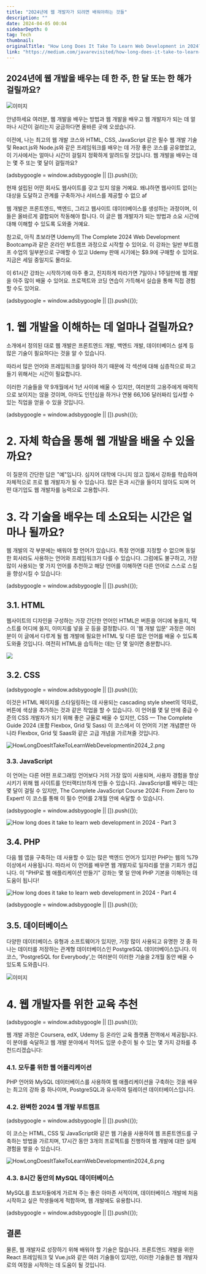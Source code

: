 ```yaml
---
title: "2024년에 웹 개발자가 되려면 배워야하는 것들"
description: ""
date: 2024-04-05 00:04
sidebarDepth: 0
tag: Tech
thumbnail: 
originalTitle: "How Long Does It Take To Learn Web Development in 2024?"
link: "https://medium.com/javarevisited/how-long-does-it-take-to-learn-web-development-in-2024-f4cf3c4d0d2f"
---
```



## 2024년에 웹 개발을 배우는 데 한 주, 한 달 또는 한 해가 걸릴까요?

![이미지](./img/HowLongDoesItTakeToLearnWebDevelopmentin2024_0.png)

안녕하세요 여러분, 웹 개발을 배우는 방법과 웹 개발을 배우고 웹 개발자가 되는 데 얼마나 시간이 걸리는지 궁금하다면 올바른 곳에 오셨습니다.

이전에, 나는 최고의 웹 개발 코스와 HTML, CSS, JavaScript 같은 필수 웹 개발 기술 및 React.js와 Node.js와 같은 프레임워크를 배우는 데 가장 좋은 코스를 공유했었고, 이 기사에서는 얼마나 시간이 걸릴지 정확하게 알려드릴 것입니다. 웹 개발을 배우는 데는 몇 주 또는 몇 달이 걸릴까요?

<!-- ui-log 수평형 -->
<ins class="adsbygoogle"
  style="display:block"
  data-ad-client="ca-pub-4877378276818686"
  data-ad-slot="9743150776"
  data-ad-format="auto"
  data-full-width-responsive="true"></ins>
<component is="script">
(adsbygoogle = window.adsbygoogle || []).push({});
</component>

현재 설립된 어떤 회사도 웹사이트를 갖고 있지 않을 거예요. 왜냐하면 웹사이트 없이는 대상을 도달하고 관계를 구축하거나 서비스를 제공할 수 없으 af

웹 개발은 프론트엔드, 백엔드, 그리고 웹사이트 데이터베이스를 생성하는 과정이며, 이들은 올바르게 결합되어 작동해야 합니다. 이 글은 웹 개발자가 되는 방법과 소요 시간에 대해 이해할 수 있도록 도와줄 거예요.

참고로, 아직 초보라면 Udemy의 The Complete 2024 Web Development Bootcamp과 같은 온라인 부트캠프 과정으로 시작할 수 있어요. 이 강좌는 일반 부트캠프 수업의 일부분으로 구매할 수 있고 Udemy 판매 시기에는 $9.9에 구매할 수 있어요. 지금은 세일 중일지도 몰라요.

이 61시간 강좌는 시작하기에 아주 좋고, 진지하게 따라가면 7일이나 1주일만에 웹 개발을 아주 많이 배울 수 있어요. 프로젝트와 코딩 연습이 가득해서 실습을 통해 직접 경험할 수도 있어요.

<!-- ui-log 수평형 -->
<ins class="adsbygoogle"
  style="display:block"
  data-ad-client="ca-pub-4877378276818686"
  data-ad-slot="9743150776"
  data-ad-format="auto"
  data-full-width-responsive="true"></ins>
<component is="script">
(adsbygoogle = window.adsbygoogle || []).push({});
</component>

# 1. 웹 개발을 이해하는 데 얼마나 걸릴까요?

소개에서 정의된 대로 웹 개발은 프론트엔드 개발, 백엔드 개발, 데이터베이스 설계 등 많은 기술이 필요하다는 것을 알 수 있습니다.

따라서 많은 언어와 프레임워크를 알아야 하기 때문에 각 섹션에 대해 심층적으로 파고들기 위해서는 시간이 필요합니다.

이러한 기술들을 약 9개월에서 1년 사이에 배울 수 있지만, 여러분의 고용주에게 매력적으로 보이지는 않을 것이며, 아마도 인턴십을 하거나 연봉 66,106 달러짜리 입사할 수 있는 직업을 얻을 수 있을 것입니다.

<!-- ui-log 수평형 -->
<ins class="adsbygoogle"
  style="display:block"
  data-ad-client="ca-pub-4877378276818686"
  data-ad-slot="9743150776"
  data-ad-format="auto"
  data-full-width-responsive="true"></ins>
<component is="script">
(adsbygoogle = window.adsbygoogle || []).push({});
</component>

# 2. 자체 학습을 통해 웹 개발을 배울 수 있을까요?

이 질문의 간단한 답은 "예"입니다. 심지어 대학에 다니지 않고 집에서 강좌를 학습하여 자체적으로 프로 웹 개발자가 될 수 있습니다. 많은 돈과 시간을 들이지 않아도 되며 어떤 대기업도 웹 개발자를 능력으로 고용합니다.

# 3. 각 기술을 배우는 데 소요되는 시간은 얼마나 될까요?

웹 개발의 각 부분에는 배워야 할 언어가 있습니다. 특정 언어를 지정할 수 없으며 동일한 회사라도 사용하는 언어와 프레임워크가 다를 수 있습니다. 그럼에도 불구하고, 가장 많이 사용되는 몇 가지 언어를 추천하고 해당 언어를 이해하면 다른 언어로 스스로 스킬을 향상시킬 수 있습니다:

<!-- ui-log 수평형 -->
<ins class="adsbygoogle"
  style="display:block"
  data-ad-client="ca-pub-4877378276818686"
  data-ad-slot="9743150776"
  data-ad-format="auto"
  data-full-width-responsive="true"></ins>
<component is="script">
(adsbygoogle = window.adsbygoogle || []).push({});
</component>

## 3.1. HTML

웹사이트의 디자인을 구성하는 가장 간단한 언어인 HTML은 버튼을 어디에 놓을지, 텍스트를 어디에 쓸지, 이미지를 넣을 곳 등을 결정합니다. 이 '웹 개발 입문' 과정은 여러분이 이 글에서 다루게 될 웹 개발에 필요한 HTML 및 다른 많은 언어를 배울 수 있도록 도와줄 것입니다. 여전히 HTML을 습득하는 데는 단 몇 일이면 충분합니다.

<img src="./img/HowLongDoesItTakeToLearnWebDevelopmentin2024_1.png" />

## 3.2. CSS

<!-- ui-log 수평형 -->
<ins class="adsbygoogle"
  style="display:block"
  data-ad-client="ca-pub-4877378276818686"
  data-ad-slot="9743150776"
  data-ad-format="auto"
  data-full-width-responsive="true"></ins>
<component is="script">
(adsbygoogle = window.adsbygoogle || []).push({});
</component>

이것은 HTML 페이지를 스타일링하는 데 사용되는 cascading style sheet의 약자로, 버튼에 색상을 추가하는 것과 같은 작업을 할 수 있습니다. 이 언어를 몇 달 만에 중급 수준의 CSS 개발자가 되기 위해 좋은 규율로 배울 수 있지만, CSS — The Complete Guide 2024 (포함 Flexbox, Grid 및 Sass) 이 코스에서 이 언어의 기본 개념뿐만 아니라 Flexbox, Grid 및 Saas와 같은 고급 개념을 가르쳐줄 것입니다.

![HowLongDoesItTakeToLearnWebDevelopmentin2024_2.png](./img/HowLongDoesItTakeToLearnWebDevelopmentin2024_2.png)

### 3.3. JavaScript

이 언어는 다른 어떤 프로그래밍 언어보다 거의 가장 많이 사용되며, 사용자 경험을 향상시키기 위해 웹 사이트를 인터랙티브하게 만들 수 있습니다. JavaScript를 배우는 데는 몇 달이 걸릴 수 있지만, The Complete JavaScript Course 2024: From Zero to Expert! 이 코스를 통해 이 필수 언어를 2개월 안에 숙달할 수 있습니다.

<!-- ui-log 수평형 -->
<ins class="adsbygoogle"
  style="display:block"
  data-ad-client="ca-pub-4877378276818686"
  data-ad-slot="9743150776"
  data-ad-format="auto"
  data-full-width-responsive="true"></ins>
<component is="script">
(adsbygoogle = window.adsbygoogle || []).push({});
</component>

![How long does it take to learn web development in 2024 - Part 3](./img/HowLongDoesItTakeToLearnWebDevelopmentin2024_3.png)

## 3.4. PHP

다음 웹 앱을 구축하는 데 사용할 수 있는 많은 백엔드 언어가 있지만 PHP는 웹의 %79 이상에서 사용됩니다. 따라서 이 언어를 배우면 웹 개발자로 일자리를 얻을 기회가 생깁니다. 이 "PHP로 웹 애플리케이션 만들기" 강좌는 몇 일 안에 PHP 기본을 이해하는 데 도움이 됩니다!

![How long does it take to learn web development in 2024 - Part 4](./img/HowLongDoesItTakeToLearnWebDevelopmentin2024_4.png)

<!-- ui-log 수평형 -->
<ins class="adsbygoogle"
  style="display:block"
  data-ad-client="ca-pub-4877378276818686"
  data-ad-slot="9743150776"
  data-ad-format="auto"
  data-full-width-responsive="true"></ins>
<component is="script">
(adsbygoogle = window.adsbygoogle || []).push({});
</component>

## 3.5. 데이터베이스

다양한 데이터베이스 유형과 소프트웨어가 있지만, 가장 많이 사용되고 유명한 것 중 하나는 데이터를 저장하는 관계형 데이터베이스인 PostgreSQL 데이터베이스입니다. 이 코스, 'PostgreSQL for Everybody',는 여러분이 이러한 기술을 2개월 동안 배울 수 있도록 도와줍니다.

![이미지](./img/HowLongDoesItTakeToLearnWebDevelopmentin2024_5.png)

# 4. 웹 개발자를 위한 교육 추천

<!-- ui-log 수평형 -->
<ins class="adsbygoogle"
  style="display:block"
  data-ad-client="ca-pub-4877378276818686"
  data-ad-slot="9743150776"
  data-ad-format="auto"
  data-full-width-responsive="true"></ins>
<component is="script">
(adsbygoogle = window.adsbygoogle || []).push({});
</component>

웹 개발 과정은 Coursera, edX, Udemy 등 온라인 교육 플랫폼 전역에서 제공됩니다. 이 분야를 숙달하고 웹 개발 분야에서 적어도 입문 수준이 될 수 있는 몇 가지 강좌를 추천드리겠습니다:

### 4.1. 모두를 위한 웹 어플리케이션

PHP 언어와 MySQL 데이터베이스를 사용하여 웹 애플리케이션을 구축하는 것을 배우는 최고의 강좌 중 하나이며, PostgreSQL과 유사하여 릴레이션 데이터베이스입니다.

### 4.2. 완벽한 2024 웹 개발 부트캠프

<!-- ui-log 수평형 -->
<ins class="adsbygoogle"
  style="display:block"
  data-ad-client="ca-pub-4877378276818686"
  data-ad-slot="9743150776"
  data-ad-format="auto"
  data-full-width-responsive="true"></ins>
<component is="script">
(adsbygoogle = window.adsbygoogle || []).push({});
</component>

이 코스는 HTML, CSS 및 JavaScript와 같은 웹 기술을 사용하여 웹 프론트엔드를 구축하는 방법을 가르치며, 17시간 동안 3개의 프로젝트를 진행하여 웹 개발에 대한 실제 경험을 쌓을 수 있습니다.

![HowLongDoesItTakeToLearnWebDevelopmentin2024_6.png](./img/HowLongDoesItTakeToLearnWebDevelopmentin2024_6.png)

### 4.3. 8시간 동안의 MySQL 데이터베이스

MySQL를 초보자들에게 가르쳐 주는 좋은 아마존 서적이며, 데이터베이스 개발에 처음 시작하고 싶은 학생들에게 적합하며, 웹 개발에도 유용합니다.

<!-- ui-log 수평형 -->
<ins class="adsbygoogle"
  style="display:block"
  data-ad-client="ca-pub-4877378276818686"
  data-ad-slot="9743150776"
  data-ad-format="auto"
  data-full-width-responsive="true"></ins>
<component is="script">
(adsbygoogle = window.adsbygoogle || []).push({});
</component>

## 결론

물론, 웹 개발자로 성장하기 위해 배워야 할 기술은 많습니다. 프론트엔드 개발을 위한 React 프레임워크 및 Vue.js와 같은 여러 기술들이 있지만, 이러한 기술들은 웹 개발자로의 여정을 시작하는 데 도움이 될 것입니다.
